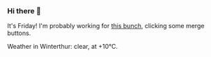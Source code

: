### Hi there :wave:

It's Friday! I'm probably working for [this bunch](https://github.com/kohofinancial), clicking some merge buttons.

Weather in Winterthur: clear, at +10°C.
